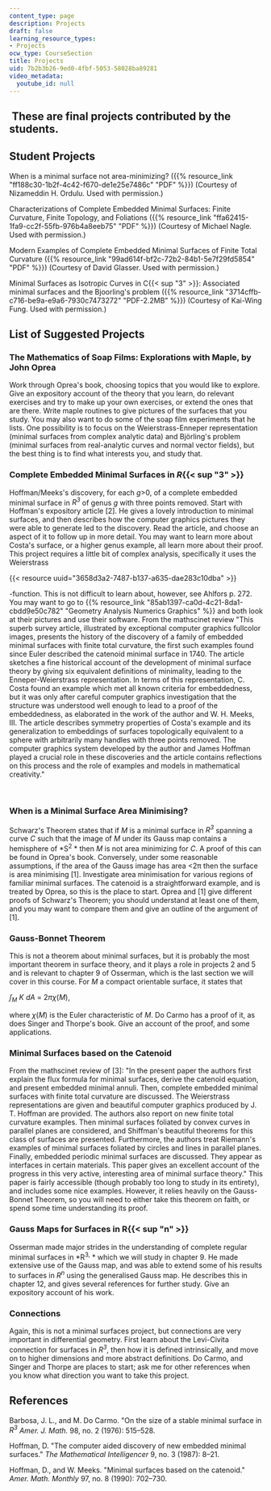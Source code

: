 ```yaml
---
content_type: page
description: Projects
draft: false
learning_resource_types:
- Projects
ocw_type: CourseSection
title: Projects
uid: 7b2b3b26-9ed0-4fbf-5053-58028ba89281
video_metadata:
  youtube_id: null
---
```

##  These are final projects contributed by the students.

## Student Projects

When is a minimal surface not area-minimizing? ({{% resource_link "ff188c30-1b2f-4c42-f670-de1e25e7486c" "PDF" %}}) (Courtesy of Nizameddin H. Ordulu. Used with permission.)

Characterizations of Complete Embedded Minimal Surfaces: Finite Curvature, Finite Topology, and Foliations ({{% resource_link "ffa62415-1fa9-cc2f-55fb-976b4a8eeb75" "PDF" %}}) (Courtesy of Michael Nagle. Used with permission.)

Modern Examples of Complete Embedded Minimal Surfaces of Finite Total Curvature ({{% resource_link "99ad614f-bf2c-72b2-84b1-5e7f29fd5854" "PDF" %}}) (Courtesy of David Glasser. Used with permission.)

Minimal Surfaces as Isotropic Curves in C{{< sup "3" >}}: Associated minimal surfaces and the Bjoorling's problem ({{% resource_link "3714cffb-c716-be9a-e9a6-7930c7473272" "PDF-2.2MB" %}}) (Courtesy of Kai-Wing Fung. Used with permission.)

## List of Suggested Projects

### The Mathematics of Soap Films: Explorations with Maple, by John Oprea

Work through Oprea's book, choosing topics that you would like to explore. Give an expository account of the theory that you learn, do relevant exercises and try to make up your own exercises, or extend the ones that are there. Write maple routines to give pictures of the surfaces that you study. You may also want to do some of the soap film experiments that he lists. One possibility is to focus on the Weierstrass-Enneper representation (minimal surfaces from complex analytic data) and Björling's problem (minimal surfaces from real-analytic curves and normal vector fields), but the best thing is to find what interests you, and study that.

### Complete Embedded Minimal Surfaces in *R*{{< sup "3" >}}

Hoffman/Meeks's discovery, for each *g*\>0, of a complete embedded minimal surface in *R<sup>3</sup>* of genus *g* with three points removed. Start with Hoffman's expository article \[2\]. He gives a lovely introduction to minimal surfaces, and then describes how the computer graphics pictures they were able to generate led to the discovery. Read the article, and choose an aspect of it to follow up in more detail. You may want to learn more about Costa's surface, or a higher genus example, all learn more about their proof. This project requires a little bit of complex analysis, specifically it uses the Weierstrass 

{{< resource uuid="3658d3a2-7487-b137-a635-dae283c10dba" >}}

\-function. This is not difficult to learn about, however, see Ahlfors p. 272. You may want to go to {{% resource_link "85ab1397-ca0d-4c21-8da1-cbdd9e50c782" "Geometry Analysis Numerics Graphics" %}} and both look at their pictures and use their software. From the mathscinet review "This superb survey article, illustrated by exceptional computer graphics fullcolor images, presents the history of the discovery of a family of embedded minimal surfaces with finite total curvature, the first such examples found since Euler described the catenoid minimal surface in 1740. The article sketches a fine historical account of the development of minimal surface theory by giving six equivalent definitions of minimality, leading to the Enneper-Weierstrass representation. In terms of this representation, C. Costa found an example which met all known criteria for embeddedness, but it was only after careful computer graphics investigation that the structure was understood well enough to lead to a proof of the embeddedness, as elaborated in the work of the author and W. H. Meeks, III. The article describes symmetry properties of Costa's example and its generalization to embeddings of surfaces topologically equivalent to a sphere with arbitrarily many handles with three points removed. The computer graphics system developed by the author and James Hoffman played a crucial role in these discoveries and the article contains reflections on this process and the role of examples and models in mathematical creativity."

 

### When is a Minimal Surface Area Minimising?

Schwarz's Theorem states that if *M* is a minimal surface in *R<sup>3</sup>* spanning a curve *C* such that the image of *M* under its Gauss map contains a hemisphere of *S<sup>2</sup> * then *M* is not area minimizing for *C*. A proof of this can be found in Oprea's book. Conversely, under some reasonable assumptions, if the area of the Gauss image has area \<2π then the surface is area minimising \[1\]. Investigate area minimisation for various regions of familiar minimal surfaces. The catenoid is a straightforward example, and is treated by Oprea, so this is the place to start. Oprea and \[1\] give different proofs of Schwarz's Theorem; you should understand at least one of them, and you may want to compare them and give an outline of the argument of \[1\].

### Gauss-Bonnet Theorem

This is not a theorem about minimal surfaces, but it is probably the most important theorem in surface theory, and it plays a role in projects 2 and 5 and is relevant to chapter 9 of Osserman, which is the last section we will cover in this course. For *M* a compact orientable surface, it states that

*∫<sub>M</sub>* *K* *dA* = 2*πχ*(*M*),

where *χ*(*M*) is the Euler characteristic of *M*. Do Carmo has a proof of it, as does Singer and Thorpe's book. Give an account of the proof, and some applications.

### Minimal Surfaces based on the Catenoid

From the mathscinet review of \[3\]: "In the present paper the authors first explain the flux formula for minimal surfaces, derive the catenoid equation, and present embedded minimal annuli. Then, complete embedded minimal surfaces with finite total curvature are discussed. The Weierstrass representations are given and beautiful computer graphics produced by J. T. Hoffman are provided. The authors also report on new finite total curvature examples. Then minimal surfaces foliated by convex curves in parallel planes are considered, and Shiffman's beautiful theorems for this class of surfaces are presented. Furthermore, the authors treat Riemann's examples of minimal surfaces foliated by circles and lines in parallel planes. Finally, embedded periodic minimal surfaces are discussed. They appear as interfaces in certain materials. This paper gives an excellent account of the progress in this very active, interesting area of minimal surface theory." This paper is fairly accessible (though probably too long to study in its entirety), and includes some nice examples. However, it relies heavily on the Gauss-Bonnet Theorem, so you will need to either take this theorem on faith, or spend some time understanding its proof.

### Gauss Maps for Surfaces in R{{< sup "n" >}}

Osserman made major strides in the understanding of complete regular minimal surfaces in *R<sup>3,</sup> * which we will study in chapter 9. He made extensive use of the Gauss map, and was able to extend some of his results to surfaces in *R<sup>n</sup>* using the generalised Gauss map. He describes this in chapter 12, and gives several references for further study. Give an expository account of his work.

### Connections

Again, this is not a minimal surfaces project, but connections are very important in differential geometry. First learn about the Levi-Civita connection for surfaces in *R<sup>3</sup>*, then how it is defined intrinsically, and move on to higher dimensions and more abstract definitions. Do Carmo, and Singer and Thorpe are places to start; ask me for other references when you know what direction you want to take this project.

## References

Barbosa, J. L., and M. Do Carmo. "On the size of a stable minimal surface in *R<sup>3</sup>* *Amer. J. Math.* 98, no. 2 (1976): 515–528.

Hoffman, D. "The computer aided discovery of new embedded minimal surfaces." *The Mathematical Intelligencer* 9, no. 3 (1987): 8–21.

Hoffman, D., and W. Meeks. "Minimal surfaces based on the catenoid." *Amer. Math. Monthly* 97, no. 8 (1990): 702–730.
